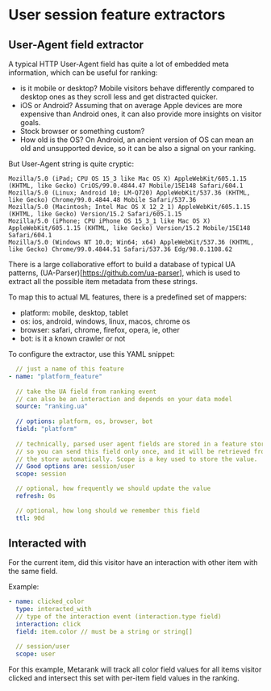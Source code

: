 # User session feature extractors

## User-Agent field extractor

A typical HTTP User-Agent field has quite a lot of embedded meta information, which can be useful for ranking:
* is it mobile or desktop? Mobile visitors behave differently compared to desktop ones as they scroll less and
  get distracted quicker. 
* iOS or Android? Assuming that on average Apple devices are more expensive than Android ones, it can also 
  provide more insights on visitor goals.
* Stock browser or something custom?
* How old is the OS? On Android, an ancient version of OS can mean an old and unsupported device, so it can be also
  a signal on your ranking.

But User-Agent string is quite cryptic:
```
Mozilla/5.0 (iPad; CPU OS 15_3 like Mac OS X) AppleWebKit/605.1.15 (KHTML, like Gecko) CriOS/99.0.4844.47 Mobile/15E148 Safari/604.1
Mozilla/5.0 (Linux; Android 10; LM-Q720) AppleWebKit/537.36 (KHTML, like Gecko) Chrome/99.0.4844.48 Mobile Safari/537.36
Mozilla/5.0 (Macintosh; Intel Mac OS X 12_2_1) AppleWebKit/605.1.15 (KHTML, like Gecko) Version/15.2 Safari/605.1.15
Mozilla/5.0 (iPhone; CPU iPhone OS 15_3_1 like Mac OS X) AppleWebKit/605.1.15 (KHTML, like Gecko) Version/15.2 Mobile/15E148 Safari/604.1
Mozilla/5.0 (Windows NT 10.0; Win64; x64) AppleWebKit/537.36 (KHTML, like Gecko) Chrome/99.0.4844.51 Safari/537.36 Edg/98.0.1108.62
```

There is a large collaborative effort to build a database of typical UA patterns, (UA-Parser)[https://github.com/ua-parser],
which is used to extract all the possible item metadata from these strings. 

To map this to actual ML features, there is a predefined set of mappers:
* platform: mobile, desktop, tablet
* os: ios, android, windows, linux, macos, chrome os
* browser: safari, chrome, firefox, opera, ie, other
* bot: is it a known crawler or not

To configure the extractor, use this YAML snippet:
```yaml
  // just a name of this feature
- name: "platform_feature"
  
  // take the UA field from ranking event
  // can also be an interaction and depends on your data model
  source: "ranking.ua"
  
  // options: platform, os, browser, bot
  field: "platform"
  
  // technically, parsed user agent fields are stored in a feature store,
  // so you can send this field only once, and it will be retrieved from
  // the store automatically. Scope is a key used to store the value.
  // Good options are: session/user
  scope: session

  // optional, how frequently we should update the value
  refresh: 0s

  // optional, how long should we remember this field
  ttl: 90d
```

## Interacted with

For the current item, did this visitor have an interaction with other item with the same field.

Example:
```yaml
- name: clicked_color
  type: interacted_with
  // type of the interaction event (interaction.type field)
  interaction: click
  field: item.color // must be a string or string[]

  // session/user
  scope: user
```

For this example, Metarank will track all color field values for all items visitor clicked and intersect this set 
with per-item field values in the ranking.